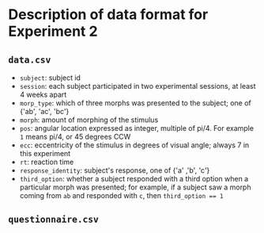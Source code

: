 # Description of data format for Experiment 2

## `data.csv`

- `subject`: subject id
- `session`: each subject participated in two experimental sessions, at
  least 4 weeks apart
- `morp_type`: which of three morphs was presented to the subject; one
  of {'ab', 'ac', 'bc'}
- `morph`: amount of morphing of the stimulus
- `pos`: angular location expressed as integer, multiple of pi/4. For
  example `1` means pi/4, or 45 degrees CCW
- `ecc`: eccentricity of the stimulus in degrees of visual angle; always
  7 in this experiment
- `rt`: reaction time
- `response_identity`: subject's response, one of {'a' ,'b', 'c'}
- `third_option`: whether a subject responded with a third option when a
  particular morph was presented; for example, if a subject saw a morph
coming from `ab` and responded with `c`, then `third_option == 1`

## `questionnaire.csv`
